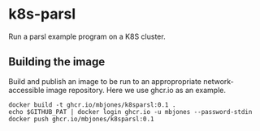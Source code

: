 # k8s-parsl

Run a parsl example program on a K8S cluster.

## Building the image

Build and publish an image to be run to an appropropriate network-accessible image repository.
Here we use ghcr.io as an example.

```
docker build -t ghcr.io/mbjones/k8sparsl:0.1 .
echo $GITHUB_PAT | docker login ghcr.io -u mbjones --password-stdin
docker push ghcr.io/mbjones/k8sparsl:0.1
```
